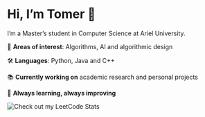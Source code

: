 # Hi, I’m Tomer 👋

I’m a Master’s student in Computer Science at Ariel University. 

🧠 **Areas of interest**: Algorithms, AI and algorithmic design

🛠️ **Languages**: Python, Java and C++

📚 **Currently working on** academic research and personal projects  

🌱 **Always learning, always improving**


![Check out my LeetCode Stats](https://leetcode-badge-sage.vercel.app/badge/Tomer_Shor?theme=dark&bgColor=282828)
